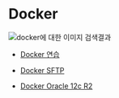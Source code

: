 # Docker

![docker에 대한 이미지 검색결과](https://www.docker.com/sites/default/files/social/docker_facebook_share.png)

- [Docker 연습](./docker_training.md)

- [Docker SFTP](docker_sftp.md)

- [Docker Oracle 12c R2](docker_oracle12cr2.md)